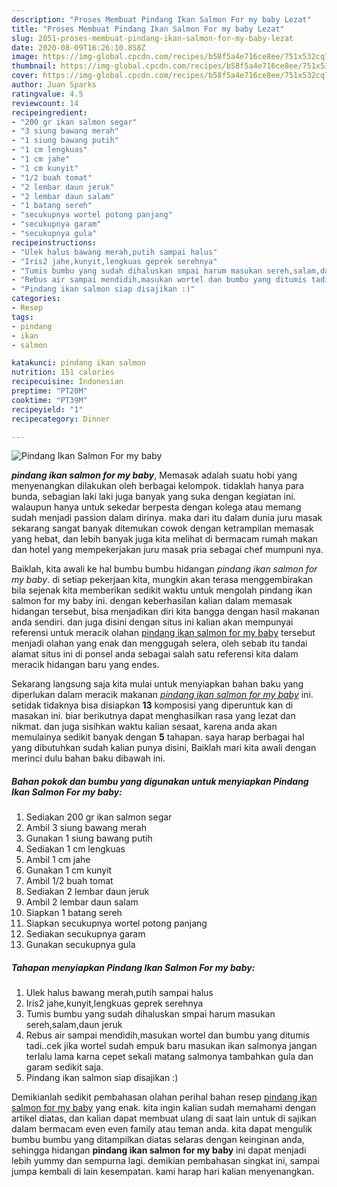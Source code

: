 ```yaml
---
description: "Proses Membuat Pindang Ikan Salmon For my baby Lezat"
title: "Proses Membuat Pindang Ikan Salmon For my baby Lezat"
slug: 2051-proses-membuat-pindang-ikan-salmon-for-my-baby-lezat
date: 2020-08-09T16:26:10.858Z
image: https://img-global.cpcdn.com/recipes/b58f5a4e716ce8ee/751x532cq70/pindang-ikan-salmon-for-my-baby-foto-resep-utama.jpg
thumbnail: https://img-global.cpcdn.com/recipes/b58f5a4e716ce8ee/751x532cq70/pindang-ikan-salmon-for-my-baby-foto-resep-utama.jpg
cover: https://img-global.cpcdn.com/recipes/b58f5a4e716ce8ee/751x532cq70/pindang-ikan-salmon-for-my-baby-foto-resep-utama.jpg
author: Juan Sparks
ratingvalue: 4.5
reviewcount: 14
recipeingredient:
- "200 gr ikan salmon segar"
- "3 siung bawang merah"
- "1 siung bawang putih"
- "1 cm lengkuas"
- "1 cm jahe"
- "1 cm kunyit"
- "1/2 buah tomat"
- "2 lembar daun jeruk"
- "2 lembar daun salam"
- "1 batang sereh"
- "secukupnya wortel potong panjang"
- "secukupnya garam"
- "secukupnya gula"
recipeinstructions:
- "Ulek halus bawang merah,putih sampai halus"
- "Iris2 jahe,kunyit,lengkuas geprek serehnya"
- "Tumis bumbu yang sudah dihaluskan smpai harum masukan sereh,salam,daun jeruk"
- "Rebus air sampai mendidih,masukan wortel dan bumbu yang ditumis tadi..cek jika wortel sudah empuk baru masukan ikan salmonya jangan terlalu lama karna cepet sekali matang salmonya tambahkan gula dan garam sedikit saja."
- "Pindang ikan salmon siap disajikan :)"
categories:
- Resep
tags:
- pindang
- ikan
- salmon

katakunci: pindang ikan salmon 
nutrition: 151 calories
recipecuisine: Indonesian
preptime: "PT20M"
cooktime: "PT39M"
recipeyield: "1"
recipecategory: Dinner

---
```



![Pindang Ikan Salmon For my baby](https://img-global.cpcdn.com/recipes/b58f5a4e716ce8ee/751x532cq70/pindang-ikan-salmon-for-my-baby-foto-resep-utama.jpg)

<b><i>pindang ikan salmon for my baby</i></b>, Memasak adalah suatu hobi yang menyenangkan dilakukan oleh berbagai kelompok. tidaklah hanya para bunda, sebagian laki laki juga banyak yang suka dengan kegiatan ini. walaupun hanya untuk sekedar berpesta dengan kolega atau memang sudah menjadi passion dalam dirinya. maka dari itu dalam dunia juru masak sekarang sangat banyak ditemukan cowok dengan ketrampilan memasak yang hebat, dan lebih banyak juga kita melihat di bermacam rumah makan dan hotel yang mempekerjakan juru masak pria sebagai chef mumpuni nya.

Baiklah, kita awali ke hal bumbu bumbu hidangan <i>pindang ikan salmon for my baby</i>. di setiap pekerjaan kita, mungkin akan terasa menggembirakan bila sejenak kita memberikan sedikit waktu untuk mengolah pindang ikan salmon for my baby ini. dengan keberhasilan kalian dalam memasak hidangan tersebut, bisa menjadikan diri kita bangga dengan hasil makanan anda sendiri. dan juga disini dengan situs ini kalian akan mempunyai referensi untuk meracik olahan <u>pindang ikan salmon for my baby</u> tersebut menjadi olahan yang enak dan menggugah selera, oleh sebab itu tandai alamat situs ini di ponsel anda sebagai salah satu referensi kita dalam meracik hidangan baru yang endes.




Sekarang langsung saja kita mulai untuk menyiapkan bahan baku yang diperlukan dalam meracik makanan <u><i>pindang ikan salmon for my baby</i></u> ini. setidak tidaknya bisa disiapkan <b>13</b> komposisi yang diperuntuk kan di masakan ini. biar berikutnya dapat menghasilkan rasa yang lezat dan nikmat. dan juga sisihkan waktu kalian sesaat, karena anda akan memulainya sedikit banyak dengan <b>5</b> tahapan. saya harap berbagai hal yang dibutuhkan sudah kalian punya disini, Baiklah mari kita awali dengan merinci dulu bahan baku dibawah ini.

<!--inarticleads1-->

##### Bahan pokok dan bumbu yang digunakan untuk menyiapkan Pindang Ikan Salmon For my baby:

1. Sediakan 200 gr ikan salmon segar
1. Ambil 3 siung bawang merah
1. Gunakan 1 siung bawang putih
1. Sediakan 1 cm lengkuas
1. Ambil 1 cm jahe
1. Gunakan 1 cm kunyit
1. Ambil 1/2 buah tomat
1. Sediakan 2 lembar daun jeruk
1. Ambil 2 lembar daun salam
1. Siapkan 1 batang sereh
1. Siapkan secukupnya wortel potong panjang
1. Sediakan secukupnya garam
1. Gunakan secukupnya gula




<!--inarticleads2-->

##### Tahapan menyiapkan Pindang Ikan Salmon For my baby:

1. Ulek halus bawang merah,putih sampai halus
1. Iris2 jahe,kunyit,lengkuas geprek serehnya
1. Tumis bumbu yang sudah dihaluskan smpai harum masukan sereh,salam,daun jeruk
1. Rebus air sampai mendidih,masukan wortel dan bumbu yang ditumis tadi..cek jika wortel sudah empuk baru masukan ikan salmonya jangan terlalu lama karna cepet sekali matang salmonya tambahkan gula dan garam sedikit saja.
1. Pindang ikan salmon siap disajikan :)




Demikianlah sedikit pembahasan olahan perihal bahan resep <u>pindang ikan salmon for my baby</u> yang enak. kita ingin kalian sudah memahami dengan artikel diatas, dan kalian dapat membuat ulang di saat lain untuk di sajikan dalam bermacam even even family atau teman anda. kita dapat mengulik bumbu bumbu yang ditampilkan diatas selaras dengan keinginan anda, sehingga hidangan <b>pindang ikan salmon for my baby</b> ini dapat menjadi lebih yummy dan sempurna lagi. demikian pembahasan singkat ini, sampai jumpa kembali di lain kesempatan. kami harap hari kalian menyenangkan.
